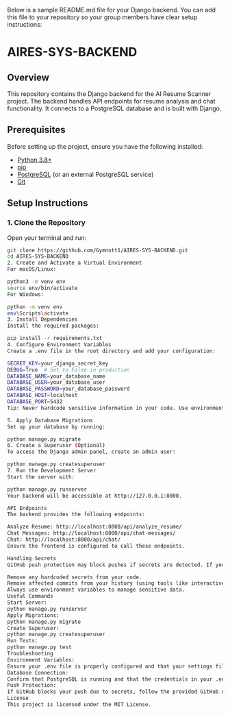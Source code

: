 Below is a sample README.md file for your Django backend. You can add this file to your repository so your group members have clear setup instructions:

# AIRES-SYS-BACKEND

## Overview

This repository contains the Django backend for the AI Resume Scanner project. The backend handles API endpoints for resume analysis and chat functionality. It connects to a PostgreSQL database and is built with Django.

## Prerequisites

Before setting up the project, ensure you have the following installed:
- [Python 3.8+](https://www.python.org/downloads/)
- [pip](https://pip.pypa.io/en/stable/installation/)
- [PostgreSQL](https://www.postgresql.org/download/) (or an external PostgreSQL service)
- [Git](https://git-scm.com/downloads)

## Setup Instructions

### 1. Clone the Repository

Open your terminal and run:
```bash
git clone https://github.com/Gymnott1/AIRES-SYS-BACKEND.git
cd AIRES-SYS-BACKEND
2. Create and Activate a Virtual Environment
For macOS/Linux:

python3 -m venv env
source env/bin/activate
For Windows:

python -m venv env
env\Scripts\activate
3. Install Dependencies
Install the required packages:

pip install -r requirements.txt
4. Configure Environment Variables
Create a .env file in the root directory and add your configuration:

SECRET_KEY=your_django_secret_key
DEBUG=True  # Set to False in production
DATABASE_NAME=your_database_name
DATABASE_USER=your_database_user
DATABASE_PASSWORD=your_database_password
DATABASE_HOST=localhost
DATABASE_PORT=5432
Tip: Never hardcode sensitive information in your code. Use environment variables to manage secrets.

5. Apply Database Migrations
Set up your database by running:

python manage.py migrate
6. Create a Superuser (Optional)
To access the Django admin panel, create an admin user:

python manage.py createsuperuser
7. Run the Development Server
Start the server with:

python manage.py runserver
Your backend will be accessible at http://127.0.0.1:8000.

API Endpoints
The backend provides the following endpoints:

Analyze Resume: http://localhost:8000/api/analyze_resume/
Chat Messages: http://localhost:8000/api/chat-messages/
Chat: http://localhost:8000/api/chat/
Ensure the frontend is configured to call these endpoints.

Handling Secrets
GitHub push protection may block pushes if secrets are detected. If you encounter such issues:

Remove any hardcoded secrets from your code.
Remove affected commits from your history (using tools like interactive rebase or BFG Repo-Cleaner).
Always use environment variables to manage sensitive data.
Useful Commands
Start Server:
python manage.py runserver
Apply Migrations:
python manage.py migrate
Create Superuser:
python manage.py createsuperuser
Run Tests:
python manage.py test
Troubleshooting
Environment Variables:
Ensure your .env file is properly configured and that your settings file loads it correctly (consider using django-environ).
Database Connection:
Confirm that PostgreSQL is running and that the credentials in your .env file are accurate.
Push Protection:
If GitHub blocks your push due to secrets, follow the provided GitHub documentation to resolve the issue.
License
This project is licensed under the MIT License.